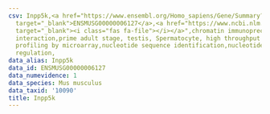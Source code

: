 ```yaml
---
csv: Inpp5k,<a href="https://www.ensembl.org/Homo_sapiens/Gene/Summary?db=core;g=ENSMUSG00000006127"
  target="_blank">ENSMUSG00000006127</a>,<a href="https://www.ncbi.nlm.nih.gov/pubmed/23834426"
  target="_blank"><i class="fas fa-file"></i></a>",chromatin immunoprecipitation assay,direct
  interaction,prime adult stage, testis, Spermatocyte, high throughput transcription
  profiling by microarray,nucleotide sequence identification,nucleotide sequence identification,transcriptional
  regulation,
data_alias: Inpp5k
data_id: ENSMUSG00000006127
data_numevidence: 1
data_species: Mus musculus
data_taxid: '10090'
title: Inpp5k
---
```

